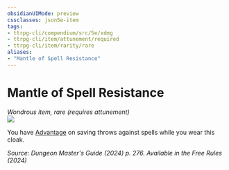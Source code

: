 ```yaml
---
obsidianUIMode: preview
cssclasses: json5e-item
tags:
- ttrpg-cli/compendium/src/5e/xdmg
- ttrpg-cli/item/attunement/required
- ttrpg-cli/item/rarity/rare
aliases: 
- "Mantle of Spell Resistance"
---
```

# Mantle of Spell Resistance
*Wondrous item, rare (requires attunement)*  
![](2-Mechanics/CLI/items/img/mantle-of-spell-resistance.webp#right)


You have [Advantage](2-Mechanics/CLI/rules/variant-rules/advantage-xphb.md) on saving throws against spells while you wear this cloak.

*Source: Dungeon Master's Guide (2024) p. 276. Available in the Free Rules (2024)*